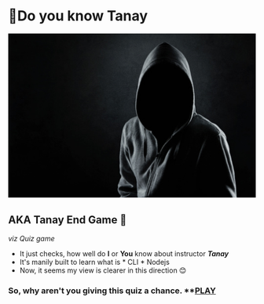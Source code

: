 # 🤠Do you know Tanay
[![Vishal here](unknown.jpg)](https://replit.com/@VishalKumar51/Tanay-End-Game?outputonly=1)
 ## AKA **Tanay End Game** 🤯
 *viz Quiz game*
 
 * It just checks, how well do **I** or **You** know about instructor ***Tanay***
 * It's manily built to learn what is
       * CLI
       * Nodejs
 * Now, it seems my view is clearer in this direction 😊

### So, why aren't you giving this quiz a chance. **[PLAY](https://replit.com/@VishalKumar51/Tanay-End-Game?outputonly=1)
